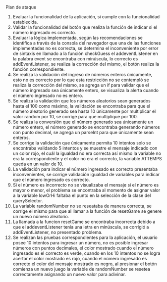 Plan de ataque
1. Evaluar la funcionalidad de la aplicación, si cumple con la funcionalidad establecida.
2. Validar la funcionalidad del botón que realiza la función de indicar si el número ingresado es correcto.
3. Evaluar la lógica implementada, según las recomendaciones se identifica a través de la consola del navegador que una de las funciones implementadas no es correcta, se determina el inconveniente por error de sintaxis en llamado a la función checkGuess el addeventListener en la palabra event se encontraba con minúscula, lo correcto es addEventListener, se realiza la corrección del mismo, el botón realiza la función correspondiente.
4. Se realiza la validación del ingreso de números enteros únicamente, esto no es correcto por lo que esta restricción no se contempló se realiza la corrección del mismo, se agrega un if para validar que el número ingresado sea únicamente entero, se visualiza la alerta cuando el número ingresado no es entero.
5. Se realiza la validación que los números aleatorios sean generados hasta el 100 como máximo, la validación se encontraba para que el número aleatorio generado sea hasta 10 únicamente por multiplicar el valor random por 10, se corrige para que multiplique por 100.
6. Se realiza la conversión que el número generado sea únicamente un número entero, el número generado se encontraba generando números con punto decimal, se agrega un parseInt para que únicamente sean enteros.
7. Se corrige la validación que únicamente permita 10 intentos solo se encontraba validando 5 intentos y se muestre el mensaje indicado con un color rojo, el cuál la igualdad no era correcta así mismo la variable no era la correspondiente y el color no era el correcto, la variable ATTEMPS queda en un valor de 10.
8. La validación para indicar el número ingresado es correcto presentaba inconvenientes, se corrige validación igualdad de variables para indicar que el número ingresado es correcto.
9. Si el número es incorrecto no se visualizaba el mensaje si el número es mayor o menor, el problema se encontraba al momento de asignar valor a la variable lowOrHi faltaba el punto en la selección de la clase del querySelector.
10. La variable randomNumber no se reseataba de manera correcta, se corrige el mismo para que al llamar a la función de resetGame se genere un nuevo número aleatorio. 
11. La llamada a la funcion resetGame se encontraba incorrecta debido a que el addeventListener tenía una letra en minúscula, se corrigió a addEventListener, no presentado problema.
12. Se realizan las pruebas correspondientes para la aplicación, el usuario posee 10 intentos para ingresar un número, no es posible ingresar números con puntos decimales, el color mostrado cuando el número ingresado es el correcto es verde, cuando en los 10 intentos no se logra acertar el color mostrado es rojo, cuando el número ingresado es correcto el color del mensaje mostrado es negro, al presionar el botón comienza un nuevo juego la variable de randomNumber se resetea correctamente asignando un nuevo valor para adivinar.